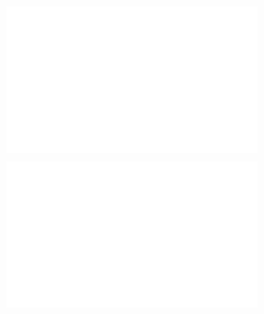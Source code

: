 ![](https://raw.githubusercontent.com/srss/GitHub-stats/master/generated/overview.svg#gh-dark-mode-only)

![](https://raw.githubusercontent.com/srss/GitHub-stats/master/generated/languages.svg#gh-dark-mode-only)
